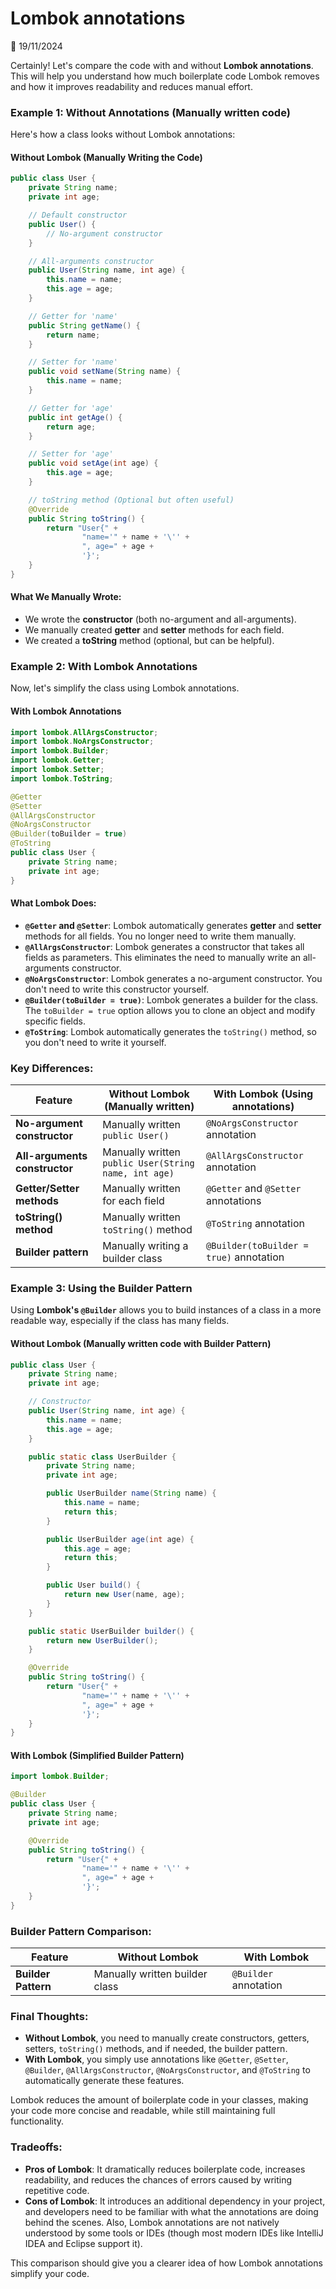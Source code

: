 # Lombok annotations

📅 19/11/2024

Certainly! Let's compare the code with and without **Lombok annotations**. This will help you understand how much boilerplate code Lombok removes and how it improves readability and reduces manual effort.

### Example 1: Without Annotations (Manually written code)

Here's how a class looks without Lombok annotations:

#### Without Lombok (Manually Writing the Code)
```java
public class User {
    private String name;
    private int age;

    // Default constructor
    public User() {
        // No-argument constructor
    }

    // All-arguments constructor
    public User(String name, int age) {
        this.name = name;
        this.age = age;
    }

    // Getter for 'name'
    public String getName() {
        return name;
    }

    // Setter for 'name'
    public void setName(String name) {
        this.name = name;
    }

    // Getter for 'age'
    public int getAge() {
        return age;
    }

    // Setter for 'age'
    public void setAge(int age) {
        this.age = age;
    }

    // toString method (Optional but often useful)
    @Override
    public String toString() {
        return "User{" +
                "name='" + name + '\'' +
                ", age=" + age +
                '}';
    }
}
```

#### What We Manually Wrote:
- We wrote the **constructor** (both no-argument and all-arguments).
- We manually created **getter** and **setter** methods for each field.
- We created a **toString** method (optional, but can be helpful).

### Example 2: With Lombok Annotations

Now, let's simplify the class using Lombok annotations.

#### With Lombok Annotations
```java
import lombok.AllArgsConstructor;
import lombok.NoArgsConstructor;
import lombok.Builder;
import lombok.Getter;
import lombok.Setter;
import lombok.ToString;

@Getter
@Setter
@AllArgsConstructor
@NoArgsConstructor
@Builder(toBuilder = true)
@ToString
public class User {
    private String name;
    private int age;
}
```

#### What Lombok Does:
- **`@Getter` and `@Setter`**: Lombok automatically generates **getter** and **setter** methods for all fields. You no longer need to write them manually.
- **`@AllArgsConstructor`**: Lombok generates a constructor that takes all fields as parameters. This eliminates the need to manually write an all-arguments constructor.
- **`@NoArgsConstructor`**: Lombok generates a no-argument constructor. You don't need to write this constructor yourself.
- **`@Builder(toBuilder = true)`**: Lombok generates a builder for the class. The `toBuilder = true` option allows you to clone an object and modify specific fields.
- **`@ToString`**: Lombok automatically generates the `toString()` method, so you don't need to write it yourself.

### Key Differences:

| Feature             | Without Lombok (Manually written) | With Lombok (Using annotations)    |
|---------------------|-----------------------------------|-------------------------------------|
| **No-argument constructor** | Manually written `public User()` | `@NoArgsConstructor` annotation |
| **All-arguments constructor** | Manually written `public User(String name, int age)` | `@AllArgsConstructor` annotation |
| **Getter/Setter methods** | Manually written for each field | `@Getter` and `@Setter` annotations |
| **toString() method**   | Manually written `toString()` method | `@ToString` annotation |
| **Builder pattern**    | Manually writing a builder class | `@Builder(toBuilder = true)` annotation |

### Example 3: Using the Builder Pattern

Using **Lombok's `@Builder`** allows you to build instances of a class in a more readable way, especially if the class has many fields.

#### Without Lombok (Manually written code with Builder Pattern)

```java
public class User {
    private String name;
    private int age;

    // Constructor
    public User(String name, int age) {
        this.name = name;
        this.age = age;
    }

    public static class UserBuilder {
        private String name;
        private int age;

        public UserBuilder name(String name) {
            this.name = name;
            return this;
        }

        public UserBuilder age(int age) {
            this.age = age;
            return this;
        }

        public User build() {
            return new User(name, age);
        }
    }

    public static UserBuilder builder() {
        return new UserBuilder();
    }

    @Override
    public String toString() {
        return "User{" +
                "name='" + name + '\'' +
                ", age=" + age +
                '}';
    }
}
```

#### With Lombok (Simplified Builder Pattern)

```java
import lombok.Builder;

@Builder
public class User {
    private String name;
    private int age;

    @Override
    public String toString() {
        return "User{" +
                "name='" + name + '\'' +
                ", age=" + age +
                '}';
    }
}
```

### Builder Pattern Comparison:

| Feature                   | Without Lombok                    | With Lombok                      |
|---------------------------|-----------------------------------|-----------------------------------|
| **Builder Pattern**        | Manually written builder class    | `@Builder` annotation             |

### Final Thoughts:

- **Without Lombok**, you need to manually create constructors, getters, setters, `toString()` methods, and if needed, the builder pattern.
- **With Lombok**, you simply use annotations like `@Getter`, `@Setter`, `@Builder`, `@AllArgsConstructor`, `@NoArgsConstructor`, and `@ToString` to automatically generate these features.

Lombok reduces the amount of boilerplate code in your classes, making your code more concise and readable, while still maintaining full functionality.

### Tradeoffs:
- **Pros of Lombok**: It dramatically reduces boilerplate code, increases readability, and reduces the chances of errors caused by writing repetitive code.
- **Cons of Lombok**: It introduces an additional dependency in your project, and developers need to be familiar with what the annotations are doing behind the scenes. Also, Lombok annotations are not natively understood by some tools or IDEs (though most modern IDEs like IntelliJ IDEA and Eclipse support it).

This comparison should give you a clearer idea of how Lombok annotations simplify your code.
